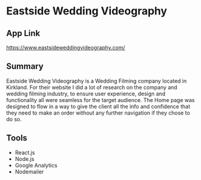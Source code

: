 # Eastside Wedding Videography

## App Link
https://www.eastsideweddingvideography.com/


## Summary
Eastside Wedding Videography is a Wedding Filming company located in Kirkland. For their website I did a lot of research on the company and wedding filming industry, to ensure user experience, design and functionality all were seamless for the target audience. The Home page was designed to flow in a way to give the client all the info and confidence that they need to make an order without any further navigation if they chose to do so.


## Tools
 - React.js 
 - Node.js
 - Google Analytics 
 - Nodemailer


